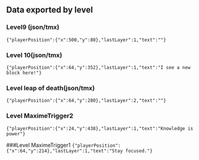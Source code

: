 ## Data exported by level
### Level9 (json/tmx)
`{"playerPosition":{"x":500,"y":80},"lastLayer":1,"text":""}`

### Level 10(json/tmx)
`{"playerPosition":{"x":64,"y":352},"lastLayer":1,"text":"I see a new block here!"}`

### Level leap of death(json/tmx)
`{"playerPosition":{"x":64,"y":280},"lastLayer":2,"text":""}`

### Level MaximeTrigger2
`{"playerPosition":{"x":24,"y":438},"lastLayer":1,"text":"Knowledge is power"}`

###Level MaximeTrigger1
`{"playerPosition":{"x":64,"y":214},"lastLayer":1,"text":"Stay focused."}`
